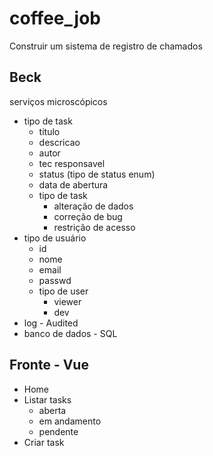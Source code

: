 # coffee_job
Construir um sistema de registro de chamados

## Beck

serviços microscópicos

- tipo de task
    - titulo
    - descricao
    - autor
    - tec responsavel
    - status (tipo de status enum)
    - data de abertura
    - tipo de task
        - alteração de dados
        - correção de bug
        - restrição de acesso
- tipo de usuário
    - id
    - nome
    - email
    - passwd
    - tipo de user
        - viewer
        - dev
- log - Audited
- banco de dados - SQL

## Fronte - Vue

- Home
- Listar tasks
    - aberta
    - em andamento
    - pendente
- Criar task